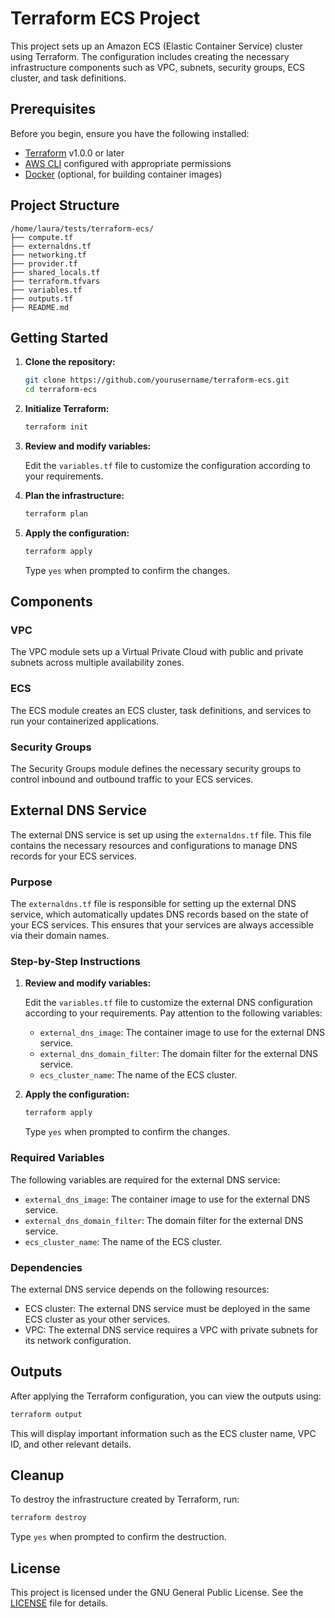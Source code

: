 # Terraform ECS Project

This project sets up an Amazon ECS (Elastic Container Service) cluster using Terraform. The configuration includes creating the necessary infrastructure components such as VPC, subnets, security groups, ECS cluster, and task definitions.

## Prerequisites

Before you begin, ensure you have the following installed:

- [Terraform](https://www.terraform.io/downloads.html) v1.0.0 or later
- [AWS CLI](https://aws.amazon.com/cli/) configured with appropriate permissions
- [Docker](https://www.docker.com/products/docker-desktop) (optional, for building container images)

## Project Structure

```
/home/laura/tests/terraform-ecs/
├── compute.tf
├── externaldns.tf
├── networking.tf
├── provider.tf
├── shared_locals.tf
├── terraform.tfvars
├── variables.tf
├── outputs.tf
├── README.md
```

## Getting Started

1. **Clone the repository:**

   ```sh
   git clone https://github.com/yourusername/terraform-ecs.git
   cd terraform-ecs
   ```

2. **Initialize Terraform:**

   ```sh
   terraform init
   ```

3. **Review and modify variables:**

   Edit the `variables.tf` file to customize the configuration according to your requirements.

4. **Plan the infrastructure:**

   ```sh
   terraform plan
   ```

5. **Apply the configuration:**

   ```sh
   terraform apply
   ```

   Type `yes` when prompted to confirm the changes.

## Components

### VPC

The VPC module sets up a Virtual Private Cloud with public and private subnets across multiple availability zones.

### ECS

The ECS module creates an ECS cluster, task definitions, and services to run your containerized applications.

### Security Groups

The Security Groups module defines the necessary security groups to control inbound and outbound traffic to your ECS services.

## External DNS Service

The external DNS service is set up using the `externaldns.tf` file. This file contains the necessary resources and configurations to manage DNS records for your ECS services.

### Purpose

The `externaldns.tf` file is responsible for setting up the external DNS service, which automatically updates DNS records based on the state of your ECS services. This ensures that your services are always accessible via their domain names.

### Step-by-Step Instructions

1. **Review and modify variables:**

   Edit the `variables.tf` file to customize the external DNS configuration according to your requirements. Pay attention to the following variables:

   - `external_dns_image`: The container image to use for the external DNS service.
   - `external_dns_domain_filter`: The domain filter for the external DNS service.
   - `ecs_cluster_name`: The name of the ECS cluster.

2. **Apply the configuration:**

   ```sh
   terraform apply
   ```

   Type `yes` when prompted to confirm the changes.

### Required Variables

The following variables are required for the external DNS service:

- `external_dns_image`: The container image to use for the external DNS service.
- `external_dns_domain_filter`: The domain filter for the external DNS service.
- `ecs_cluster_name`: The name of the ECS cluster.

### Dependencies

The external DNS service depends on the following resources:

- ECS cluster: The external DNS service must be deployed in the same ECS cluster as your other services.
- VPC: The external DNS service requires a VPC with private subnets for its network configuration.

## Outputs

After applying the Terraform configuration, you can view the outputs using:

```sh
terraform output
```

This will display important information such as the ECS cluster name, VPC ID, and other relevant details.

## Cleanup

To destroy the infrastructure created by Terraform, run:

```sh
terraform destroy
```

Type `yes` when prompted to confirm the destruction.

## License

This project is licensed under the GNU General Public License. See the [LICENSE](LICENSE) file for details.
